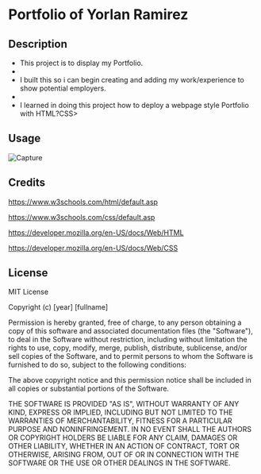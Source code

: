 # Portfolio of Yorlan Ramirez


## Description

- This project is to display my Portfolio.
- 
- I built this so i can begin creating and adding my work/experience to show potential employers.
- 
- I learned in doing this project how to deploy a webpage style Portfolio with HTML?CSS> 

## Usage

![Capture](https://user-images.githubusercontent.com/106920094/186788272-3dd41e92-d931-4e0a-808c-334d8b3fe9f9.PNG)
   
## Credits

https://www.w3schools.com/html/default.asp

https://www.w3schools.com/css/default.asp

https://developer.mozilla.org/en-US/docs/Web/HTML

https://developer.mozilla.org/en-US/docs/Web/CSS


## License

MIT License

Copyright (c) [year] [fullname]

Permission is hereby granted, free of charge, to any person obtaining a copy of this software and associated documentation files (the "Software"), to deal in the Software without restriction, including without limitation the rights to use, copy, modify, merge, publish, distribute, sublicense, and/or sell copies of the Software, and to permit persons to whom the Software is furnished to do so, subject to the following conditions:

The above copyright notice and this permission notice shall be included in all copies or substantial portions of the Software.

THE SOFTWARE IS PROVIDED "AS IS", WITHOUT WARRANTY OF ANY KIND, EXPRESS OR IMPLIED, INCLUDING BUT NOT LIMITED TO THE WARRANTIES OF MERCHANTABILITY, FITNESS FOR A PARTICULAR PURPOSE AND NONINFRINGEMENT. IN NO EVENT SHALL THE AUTHORS OR COPYRIGHT HOLDERS BE LIABLE FOR ANY CLAIM, DAMAGES OR OTHER LIABILITY, WHETHER IN AN ACTION OF CONTRACT, TORT OR OTHERWISE, ARISING FROM, OUT OF OR IN CONNECTION WITH THE SOFTWARE OR THE USE OR OTHER DEALINGS IN THE SOFTWARE.

